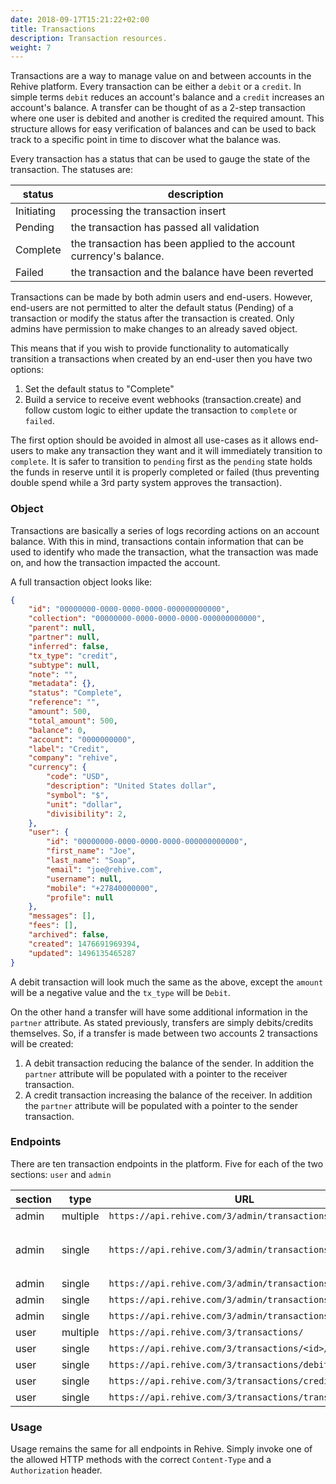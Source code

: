 ```yaml
---
date: 2018-09-17T15:21:22+02:00
title: Transactions
description: Transaction resources.
weight: 7
---
```


Transactions are a way to manage value on and between accounts in the Rehive platform. Every transaction can be either a `debit` or a `credit`. In simple terms `debit` reduces an account's balance and a `credit` increases an account's balance. A transfer can be thought of as a 2-step transaction where one user is debited and another is credited the required amount. This structure allows for easy verification of balances and can be used to back track to a specific point in time to discover what the balance was.

Every transaction has a status that can be used to gauge the state of the transaction. The statuses are:

status | description
---|---
Initiating | processing the transaction insert
Pending | the transaction has passed all validation
Complete | the transaction has been applied to the account currency's balance.
Failed | the transaction and the balance have been reverted

Transactions can be made by both admin users and end-users. However, end-users are not permitted to alter the default status (Pending) of a transaction or modify the status after the transaction is created. Only admins have permission to make changes to an already saved object.

This means that if you wish to provide functionality to automatically transition a transactions when created by an end-user then you have two options:

1. Set the default status to "Complete"
2. Build a service to receive event webhooks (transaction.create) and follow custom logic to either update the transaction to `complete` or `failed`.

<aside class="warning">
    The first option should be avoided in almost all use-cases as it allows end-users to make any transaction they want and it will immediately transition to <code>complete</code>. It is safer to transition to <code>pending</code> first as the <code>pending</code> state holds the funds in reserve until it is properly completed or failed (thus preventing double spend while a 3rd party system approves the transaction).
</aside>

### Object

Transactions are basically a series of logs recording actions on an account balance. With this in mind, transactions contain information that can be used to identify who made the transaction, what the transaction was made on, and how the transaction impacted the account.

A full transaction object looks like:

```json
{
    "id": "00000000-0000-0000-0000-000000000000",
    "collection": "00000000-0000-0000-0000-000000000000",
    "parent": null,
    "partner": null,
    "inferred": false,
    "tx_type": "credit",
    "subtype": null,
    "note": "",
    "metadata": {},
    "status": "Complete",
    "reference": "",
    "amount": 500,
    "total_amount": 500,
    "balance": 0,
    "account": "0000000000",
    "label": "Credit",
    "company": "rehive",
    "currency": {
    	"code": "USD",
	    "description": "United States dollar",
	    "symbol": "$",
	    "unit": "dollar",
	    "divisibility": 2,
    },
    "user": {
        "id": "00000000-0000-0000-0000-000000000000",
        "first_name": "Joe",
        "last_name": "Soap",
        "email": "joe@rehive.com",
        "username": null,
        "mobile": "+27840000000",
        "profile": null
    },
    "messages": [],
    "fees": [],
    "archived": false,
    "created": 1476691969394,
    "updated": 1496135465287
}
```

A debit transaction will look much the same as the above, except the `amount` will be a negative value and the `tx_type` will be `Debit`.

On the other hand a transfer will have some additional information in the `partner` attribute. As stated previously, transfers are simply debits/credits themselves. So, if a transfer is made between two accounts 2 transactions will be created:

1. A debit transaction reducing the balance of the sender. In addition the `partner` attribute will be populated with a pointer to the receiver transaction.
2. A credit transaction increasing the balance of the receiver. In addition the `partner` attribute will be populated with a pointer to the sender transaction.

### Endpoints

There are ten transaction endpoints in the platform. Five for each of the two sections: `user` and `admin`

section | type| URL | methods
---|---|---|---
admin | multiple |  `https://api.rehive.com/3/admin/transactions/` | `GET`, `POST`
admin | single |  `https://api.rehive.com/3/admin/transactions/<id>/` | `GET`, `PATCH`, `PUT`, `DELETE`
admin | single |  `https://api.rehive.com/3/admin/transactions/debit/` | `POST`
admin | single |  `https://api.rehive.com/3/admin/transactions/credit/` | `POST`
admin | single |  `https://api.rehive.com/3/admin/transactions/transfer/` | `POST`
user | multiple |  `https://api.rehive.com/3/transactions/` | `GET`, `POST`
user | single |  `https://api.rehive.com/3/transactions/<id>/` | `GET`
user | single |  `https://api.rehive.com/3/transactions/debit/` | `POST`
user | single |  `https://api.rehive.com/3/transactions/credit/` | `POST`
user | single |  `https://api.rehive.com/3/transactions/transfer/` | `POST`

### Usage

Usage remains the same for all endpoints in Rehive. Simply invoke one of the allowed HTTP methods with the correct `Content-Type` and a `Authorization` header.
